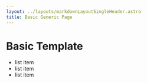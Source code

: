 ```yaml
---
layout: ../layouts/markdownLayoutSingleHeader.astro
title: Basic Generic Page
---
```


# Basic Template

- list item 
- list item
- list item